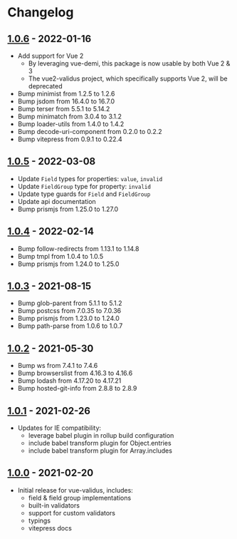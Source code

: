 # Changelog

## [1.0.6] - 2022-01-16

- Add support for Vue 2
  - By leveraging vue-demi, this package is now usable by both Vue 2 & 3
  - The vue2-validus project, which specifically supports Vue 2, will be deprecated
- Bump minimist from 1.2.5 to 1.2.6
- Bump jsdom from 16.4.0 to 16.7.0
- Bump terser from 5.5.1 to 5.14.2
- Bump minimatch from 3.0.4 to 3.1.2
- Bump loader-utils from 1.4.0 to 1.4.2
- Bump decode-uri-component from 0.2.0 to 0.2.2
- Bump vitepress from 0.9.1 to 0.22.4

## [1.0.5] - 2022-03-08

- Update `Field` types for properties: `value`, `invalid`
- Update `FieldGroup` type for property: `invalid`
- Update type guards for `Field` and `FieldGroup`
- Update api documentation
- Bump prismjs from 1.25.0 to 1.27.0

## [1.0.4] - 2022-02-14

- Bump follow-redirects from 1.13.1 to 1.14.8
- Bump tmpl from 1.0.4 to 1.0.5
- Bump prismjs from 1.24.0 to 1.25.0

## [1.0.3] - 2021-08-15

- Bump glob-parent from 5.1.1 to 5.1.2
- Bump postcss from 7.0.35 to 7.0.36
- Bump prismjs from 1.23.0 to 1.24.0
- Bump path-parse from 1.0.6 to 1.0.7

## [1.0.2] - 2021-05-30

- Bump ws from 7.4.1 to 7.4.6
- Bump browserslist from 4.16.3 to 4.16.6
- Bump lodash from 4.17.20 to 4.17.21
- Bump hosted-git-info from 2.8.8 to 2.8.9

## [1.0.1] - 2021-02-26

- Updates for IE compatibility:
  - leverage babel plugin in rollup build configuration
  - include babel transform plugin for Object.entries
  - include babel transform plugin for Array.includes

## [1.0.0] - 2021-02-20

- Initial release for vue-validus, includes:
  - field & field group implementations
  - built-in validators
  - support for custom validators
  - typings
  - vitepress docs

[1.0.6]: https://github.com/dev-tavern/vue-validus/releases/tag/v1.0.6
[1.0.5]: https://github.com/dev-tavern/vue-validus/releases/tag/v1.0.5
[1.0.4]: https://github.com/dev-tavern/vue-validus/releases/tag/v1.0.4
[1.0.3]: https://github.com/dev-tavern/vue-validus/releases/tag/v1.0.3
[1.0.2]: https://github.com/dev-tavern/vue-validus/releases/tag/v1.0.2
[1.0.1]: https://github.com/dev-tavern/vue-validus/releases/tag/v1.0.1
[1.0.0]: https://github.com/dev-tavern/vue-validus/releases/tag/v1.0.0
